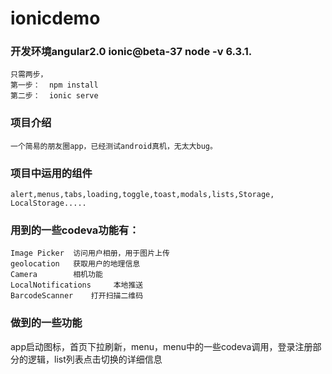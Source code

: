 # ionicdemo

### 开发环境angular2.0  ionic@beta-37  node -v 6.3.1.
    只需两步，
    第一步：  npm install
    第二步：  ionic serve

### 项目介绍
    一个简易的朋友圈app，已经测试android真机，无太大bug。

### 项目中运用的组件
    alert,menus,tabs,loading,toggle,toast,modals,lists,Storage, LocalStorage.....
    
### 用到的一些codeva功能有：
    Image Picker  访问用户相册，用于图片上传
    geolocation   获取用户的地理信息
    Camera        相机功能
    LocalNotifications     本地推送
    BarcodeScanner    打开扫描二维码
    
### 做到的一些功能
app启动图标，首页下拉刷新，menu，menu中的一些codeva调用，登录注册部分的逻辑，list列表点击切换的详细信息
    
